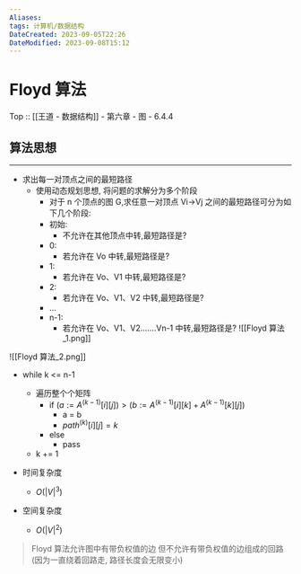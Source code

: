 ```yaml
---
Aliases: 
tags: 计算机/数据结构 
DateCreated: 2023-09-05T22:26
DateModified: 2023-09-08T15:12
---
```

# Floyd 算法

Top :: [[王道 - 数据结构]] - 第六章 - 图 - 6.4.4

## 算法思想
---
- 求出每一对顶点之间的最短路径
	- 使用动态规划思想, 将问题的求解分为多个阶段
		- 对于 n 个顶点的图 G,求任意一对顶点 Vi->Vj 之间的最短路径可分为如下几个阶段:
		- 初始:
			- 不允许在其他顶点中转,最短路径是?
		- 0:
			- 若允许在 Vo 中转,最短路径是?
		- 1:
			- 若允许在 Vo、V1 中转,最短路径是?
		- 2:
			- 若允许在 Vo、V1、V2 中转,最短路径是?
		- …
		- n-1:
			- 若允许在 Vo、V1、V2…….Vn-1 中转,最短路径是?
![[Floyd 算法_1.png]]

![[Floyd 算法_2.png]]
- while k <= n-1
	- 遍历整个个矩阵
		- if $(a:= A^{(k-1)}[i][j]) > (b:= A^{(k-1)}[i][k] + A^{(k-1)}[k][j])$
			- a = b
			- $path^{(k)}[i][j] = k$
		- else
			- pass
	- k += 1

- 时间复杂度
	- $O(|V|^{3})$
- 空间复杂度
	- $O(|V|^{2})$

> Floyd 算法允许图中有带负权值的边
> 但不允许有带负权值的边组成的回路 (因为一直绕着回路走, 路径长度会无限变小)
